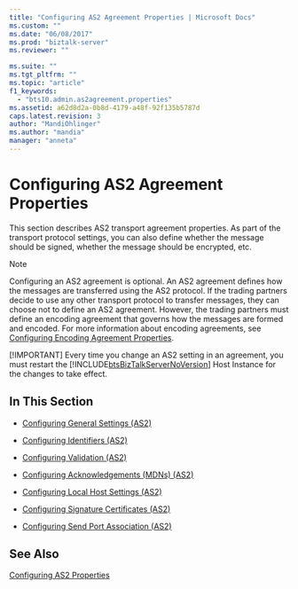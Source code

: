 ```yaml
---
title: "Configuring AS2 Agreement Properties | Microsoft Docs"
ms.custom: ""
ms.date: "06/08/2017"
ms.prod: "biztalk-server"
ms.reviewer: ""

ms.suite: ""
ms.tgt_pltfrm: ""
ms.topic: "article"
f1_keywords: 
  - "bts10.admin.as2agreement.properties"
ms.assetid: a62d8d2a-0b8d-4179-a48f-92f135b5787d
caps.latest.revision: 3
author: "MandiOhlinger"
ms.author: "mandia"
manager: "anneta"
---
```

# Configuring AS2 Agreement Properties
This section describes AS2 transport agreement properties. As part of the transport protocol settings, you can also define whether the message should be signed, whether the message should be encrypted, etc.  
  
> [!NOTE]
>  Configuring an AS2 agreement is optional. An AS2 agreement defines how the messages are transferred using the AS2 protocol. If the trading partners decide to use any other transport protocol to transfer messages, they can choose not to define an AS2 agreement. However, the trading partners must define an encoding agreement that governs how the messages are formed and encoded. For more information about encoding agreements, see [Configuring Encoding Agreement Properties](../core/configuring-encoding-agreement-properties.md).  
> 
> [!IMPORTANT]
>  Every time you change an AS2 setting in an agreement, you must restart the [!INCLUDE[btsBizTalkServerNoVersion](../includes/btsbiztalkservernoversion-md.md)] Host Instance for the changes to take effect.  
  
## In This Section  
  
-   [Configuring General Settings (AS2)](../core/configuring-general-settings-as2.md)  
  
-   [Configuring Identifiers (AS2)](../core/configuring-identifiers-as2.md)  
  
-   [Configuring Validation (AS2)](../core/configuring-validation-as2.md)  
  
-   [Configuring Acknowledgements (MDNs) (AS2)](../core/configuring-acknowledgements-mdns-as2.md)  
  
-   [Configuring Local Host Settings (AS2)](../core/configuring-local-host-settings-as2.md)  
  
-   [Configuring Signature Certificates (AS2)](../core/configuring-signature-certificates-as2.md)  
  
-   [Configuring Send Port Association (AS2)](../core/configuring-send-port-association-as2.md)  
  
## See Also  
 [Configuring AS2 Properties](../core/configuring-as2-properties.md)